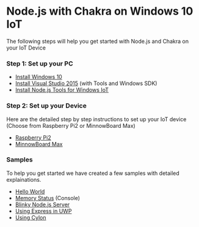Node.js with Chakra on Windows 10 IoT
===
The following steps will help you get started with Node.js and Chakra on your 
IoT Device

### Step 1: Set up your PC 
* [Install Windows 10](http://www.microsoft.com/en-us/windows/windows-10-upgrade)
* [Install Visual Studio 2015](https://www.visualstudio.com/vs-2015-product-editions)
(with Tools and Windows SDK)
* [Install Node.js Tools for Windows IoT](https://github.com/ms-iot/ntvsiot/releases)

### Step 2: Set up your Device

Here are the detailed step by step instructions to set up your IoT device
(Choose from Raspberry Pi2 or MinnowBoard Max)
* [Raspberry Pi2](http://ms-iot.github.io/content/en-US/win10/SetupRPI.htm)
* [MinnowBoard Max](http://ms-iot.github.io/content/en-US/win10/SetupMBM.htm)

### Samples
To help you get started we have created a few samples with detailed explainations.

* [Hello World](http://ms-iot.github.io/content/en-US/win10/samples/NodejsWU.htm)
* [Memory Status](http://ms-iot.github.io/content/en-US/win10/samples/Nodejs.htm) (Console)
* [Blinky Node.js Server](http://ms-iot.github.io/content/en-US/win10/samples/NodejsWUBlinky.htm)
* [Using Express in UWP](http://ms-iot.github.io/content/en-US/win10/samples/NodejsWUExpress.htm)
* [Using Cylon](http://ms-iot.github.io/content/en-US/win10/samples/NodejsCylon.htm)
